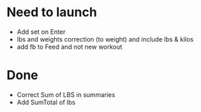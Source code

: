 # Need to launch
- Add set on Enter
- lbs and weights correction (to weight) and include lbs & kilos
- add fb to Feed and not new workout

# Done
- Correct Sum of LBS in summaries
- Add SumTotal of lbs